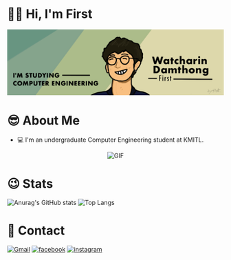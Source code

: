 # 🤙🏻 Hi, I'm First 

![ffwatcharin Banner Image](./Github_Banner.png)
# 😎 About Me 
- 💻 I'm an undergraduate Computer Engineering student at KMITL.


<p align="center">
  <img src="https://media.tenor.com/gTg8ZSZMR6YAAAAC/scaler-create-impact.gif" alt="GIF">
</p>


# 😉 Stats 
![Anurag's GitHub stats](https://github-readme-stats.vercel.app/api?username=ffwatcharin&hide=stars&theme=vue)
![Top Langs](https://github-readme-stats.vercel.app/api/top-langs/?username=ffwatcharin&layout=compact&theme=vue)


# 📱 Contact 
[![Gmail](https://img.shields.io/badge/Gmail-D14836?style=for-the-badge&logo=gmail&logoColor=white)](mailto:watcharin9581@gmail.com) [![facebook](https://img.shields.io/badge/Facebook-1877F2?style=for-the-badge&logo=facebook&logoColor=white)](https://www.facebook.com/watcharindamthong.9581) [![instagram](https://img.shields.io/badge/Instagram-E4405F?style=for-the-badge&logo=instagram&logoColor=white)](https://www.instagram.com/ffwatcharin/)
